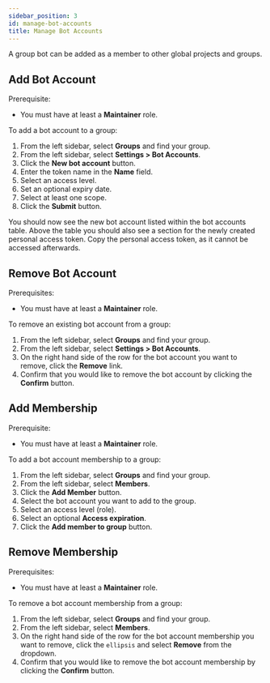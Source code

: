 ```yaml
---
sidebar_position: 3
id: manage-bot-accounts
title: Manage Bot Accounts
---
```


A group bot can be added as a member to other global projects and groups.

## Add Bot Account

Prerequisite:

- You must have at least a **Maintainer** role.

To add a bot account to a group:

1. From the left sidebar, select **Groups** and find your group.
2. From the left sidebar, select **Settings > Bot Accounts**.
3. Click the **New bot account** button.
4. Enter the token name in the **Name** field.
5. Select an access level.
6. Set an optional expiry date.
7. Select at least one scope.
8. Click the **Submit** button.

You should now see the new bot account listed within the bot accounts table. Above the table you should also see a section for the newly created personal access token. Copy the personal access token, as it cannot be accessed afterwards.

## Remove Bot Account

Prerequisites:

- You must have at least a **Maintainer** role.

To remove an existing bot account from a group:

1. From the left sidebar, select **Groups** and find your group.
2. From the left sidebar, select **Settings > Bot Accounts**.
3. On the right hand side of the row for the bot account you want to remove, click the **Remove** link.
4. Confirm that you would like to remove the bot account by clicking the **Confirm** button.

## Add Membership

Prerequisite:

- You must have at least a **Maintainer** role.

To add a bot account membership to a group:

1. From the left sidebar, select **Groups** and find your group.
2. From the left sidebar, select **Members**.
3. Click the **Add Member** button.
4. Select the bot account you want to add to the group.
5. Select an access level (role).
6. Select an optional **Access expiration**.
7. Click the **Add member to group** button.

## Remove Membership

Prerequisites:

- You must have at least a **Maintainer** role.

To remove a bot account membership from a group:

1. From the left sidebar, select **Groups** and find your group.
2. From the left sidebar, select **Members**.
3. On the right hand side of the row for the bot account membership you want to remove, click the `ellipsis` and select **Remove** from the dropdown.
4. Confirm that you would like to remove the bot account membership by clicking the **Confirm** button.
